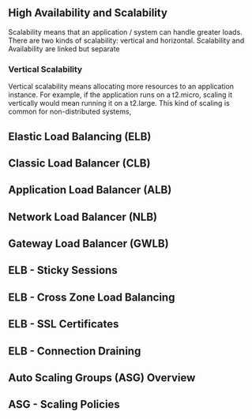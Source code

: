 ## High Availability and Scalability
Scalability means that an application / system can handle greater loads.
There are two kinds of scalability: vertical and horizontal.
Scalability and Availability are linked but separate
### Vertical Scalability
Vertical scalability means allocating more resources to an application instance.
For example, if the application runs on a t2.micro, scaling it vertically would mean running it on a t2.large.
This kind of scaling is common for non-distributed systems, 
## Elastic Load Balancing (ELB)
## Classic Load Balancer (CLB)
## Application Load Balancer (ALB)
## Network Load Balancer (NLB)
## Gateway Load Balancer (GWLB)
## ELB - Sticky Sessions
## ELB - Cross Zone Load Balancing
## ELB - SSL Certificates
## ELB - Connection Draining
## Auto Scaling Groups (ASG) Overview
## ASG - Scaling Policies